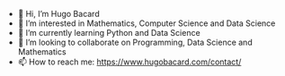 - 👋 Hi, I’m Hugo Bacard
- 👀 I’m interested in Mathematics, Computer Science and Data Science
- 🌱 I’m currently learning Python and Data Science
- 💞️ I’m looking to collaborate on Programming, Data Science and Mathematics
- 📫 How to reach me: https://www.hugobacard.com/contact/

<!---
hbacard/hbacard is a ✨ special ✨ repository because its `README.md` (this file) appears on your GitHub profile.
You can click the Preview link to take a look at your changes.
--->
